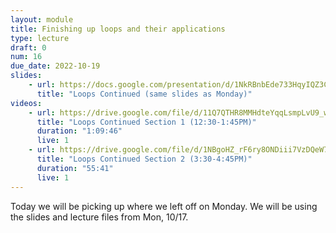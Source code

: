 ```yaml
---
layout: module
title: Finishing up loops and their applications
type: lecture
draft: 0
num: 16
due_date: 2022-10-19
slides:
    - url: https://docs.google.com/presentation/d/1NkRBnbEde733HqyIQZ3C5Kob2biMnwSr9quz9vmVHNU/edit?usp=sharing
      title: "Loops Continued (same slides as Monday)"
videos: 
    - url: https://drive.google.com/file/d/11Q7QTHR8MMHdteYqqLsmpLvU9_wKfFRN/view?usp=sharing
      title: "Loops Continued Section 1 (12:30-1:45PM)"
      duration: "1:09:46"
      live: 1
    - url: https://drive.google.com/file/d/1NBgoHZ_rF6ry8ONDiii7VzDQeW7GETn-/view?usp=sharing
      title: "Loops Continued Section 2 (3:30-4:45PM)"
      duration: "55:41"
      live: 1
---
```


Today we will be picking up where we left off on Monday. We will be using the slides and lecture files from Mon, 10/17.